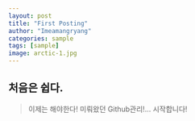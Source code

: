 ```yaml
---
layout: post
title: "First Posting"
author: "Imeamangryang"
categories: sample
tags: [sample]
image: arctic-1.jpg
---
```


## 처음은 쉽다.
> 이제는 해야한다!
미뤄왔던 Github관리!... 시작합니다!
